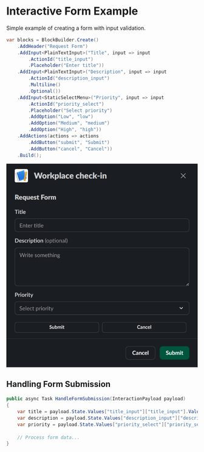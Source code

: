 # Interactive Form Example

Simple example of creating a form with input validation.

```csharp
var blocks = BlockBuilder.Create()
    .AddHeader("Request Form")
    .AddInput<PlainTextInput>("Title", input => input
        .ActionId("title_input")
        .Placeholder("Enter title"))
    .AddInput<PlainTextInput>("Description", input => input
        .ActionId("description_input")
        .Multiline()
        .Optional())
    .AddInput<StaticSelectMenu>("Priority", input => input
        .ActionId("priority_select")
        .Placeholder("Select priority")
        .AddOption("Low", "low")
        .AddOption("Medium", "medium")
        .AddOption("High", "high"))
    .AddActions(actions => actions
        .AddButton("submit", "Submit")
        .AddButton("cancel", "Cancel"))
    .Build();
```

![Interactive Form Example](../images/interactive-form.png)

## Handling Form Submission

```csharp
public async Task HandleFormSubmission(InteractionPayload payload)
{
    var title = payload.State.Values["title_input"]["title_input"].Value;
    var description = payload.State.Values["description_input"]["description_input"].Value;
    var priority = payload.State.Values["priority_select"]["priority_select"].SelectedOption.Value;
    
    // Process form data...
}
```
